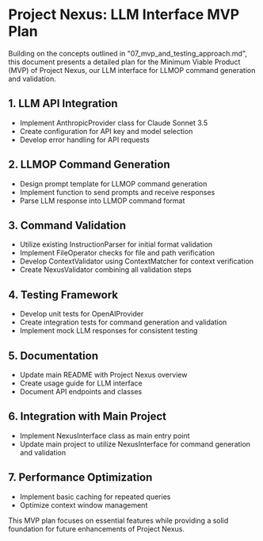 # Project Nexus: LLM Interface MVP Plan

Building on the concepts outlined in "07_mvp_and_testing_approach.md", this document presents a detailed plan for the Minimum Viable Product (MVP) of Project Nexus, our LLM interface for LLMOP command generation and validation.

## 1. LLM API Integration
- Implement AnthropicProvider class for Claude Sonnet 3.5
- Create configuration for API key and model selection
- Develop error handling for API requests

## 2. LLMOP Command Generation
- Design prompt template for LLMOP command generation
- Implement function to send prompts and receive responses
- Parse LLM response into LLMOP command format

## 3. Command Validation
- Utilize existing InstructionParser for initial format validation
- Implement FileOperator checks for file and path verification
- Develop ContextValidator using ContextMatcher for context verification
- Create NexusValidator combining all validation steps

## 4. Testing Framework
- Develop unit tests for OpenAIProvider
- Create integration tests for command generation and validation
- Implement mock LLM responses for consistent testing

## 5. Documentation
- Update main README with Project Nexus overview
- Create usage guide for LLM interface
- Document API endpoints and classes

## 6. Integration with Main Project
- Implement NexusInterface class as main entry point
- Update main project to utilize NexusInterface for command generation and validation

## 7. Performance Optimization
- Implement basic caching for repeated queries
- Optimize context window management

This MVP plan focuses on essential features while providing a solid foundation for future enhancements of Project Nexus.